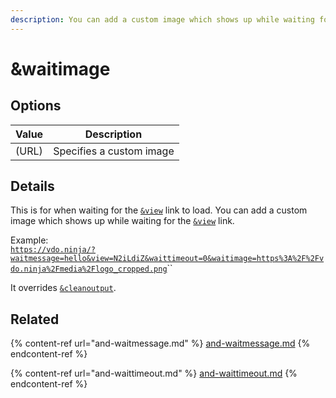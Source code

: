 ```yaml
---
description: You can add a custom image which shows up while waiting for the &view link
---
```


# \&waitimage

## Options

| Value | Description              |
| ----- | ------------------------ |
| (URL) | Specifies a custom image |

## Details

This is for when waiting for the [`&view`](../view-parameters/view.md) link to load. You can add a custom image which shows up while waiting for the [`&view`](../view-parameters/view.md) link.

Example:\
[`https://vdo.ninja/?waitmessage=hello&view=N2iLdiZ&waittimeout=0&waitimage=https%3A%2F%2Fvdo.ninja%2Fmedia%2Flogo_cropped.png`](https://vdo.ninja/?waitmessage=hello\&view=N2iLdiZ\&waittimeout=0\&waitimage=https%3A%2F%2Fvdo.ninja%2Fmedia%2Flogo\_cropped.png)``

It overrides [`&cleanoutput`](../design-parameters/cleanoutput.md).

## Related

{% content-ref url="and-waitmessage.md" %}
[and-waitmessage.md](and-waitmessage.md)
{% endcontent-ref %}

{% content-ref url="and-waittimeout.md" %}
[and-waittimeout.md](and-waittimeout.md)
{% endcontent-ref %}
